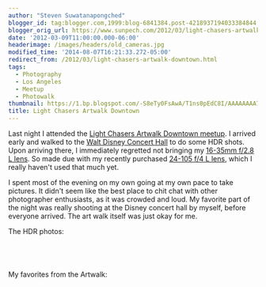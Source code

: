 ```yaml
---
author: "Steven Suwatanapongched"
blogger_id: tag:blogger.com,1999:blog-6841384.post-4218937194033384844
blogger_orig_url: https://www.sunpech.com/2012/03/light-chasers-artwalk-downtown.html
date: '2012-03-09T11:00:00.000-06:00'
headerimage: /images/headers/old_cameras.jpg
modified_time: '2014-08-07T16:21:33.272-05:00'
redirect_from: /2012/03/light-chasers-artwalk-downtown.html
tags:
  - Photography
  - Los Angeles
  - Meetup
  - Photowalk
thumbnail: https://1.bp.blogspot.com/-S8eTy0FsAwA/T1ns0pEdC8I/AAAAAAAA7qk/VlH4yBH4Fng/s800/2012-03-08+at+19-03-56.jpg
title: Light Chasers Artwalk Downtown
---
```



Last night I attended the <a href="https://www.meetup.com/LightChasers/events/52841652/">Light Chasers Artwalk Downtown meetup</a>. I arrived early and walked to the <a href="https://en.wikipedia.org/wiki/Walt_Disney_Concert_Hall">Walt Disney Concert Hall</a> to do some HDR shots. Upon arriving there, I immediately regretted not bringing my <a href="https://www.amazon.com/gp/product/B000NP46K2/ref=as_li_ss_tl?ie=UTF8&amp;tag=sunpech-20&amp;linkCode=as2&amp;camp=1789&amp;creative=390957&amp;creativeASIN=B000NP46K2">16-35mm f/2.8 L lens</a>. So made due with my recently purchased <a href="https://www.amazon.com/gp/product/B00513JCA0/ref=as_li_ss_tl?ie=UTF8&amp;tag=sunpech-20&amp;linkCode=as2&amp;camp=1789&amp;creative=390957&amp;creativeASIN=B00513JCA0">24-105 f/4 L lens</a>, which I really haven't used that much yet.

I spent most of the evening on my own going at my own pace to take pictures. It didn't seem like the best place to chit chat with other photographer enthusiasts, as it was crowded and loud. My favorite part of the night was really shooting at the Disney concert hall by myself, before everyone arrived. The art walk itself was just okay for me.

The HDR photos:

<a href="https://1.bp.blogspot.com/-S8eTy0FsAwA/T1ns0pEdC8I/AAAAAAAA7qk/VlH4yBH4Fng/s800/2012-03-08+at+19-03-56.jpg" alt="" ><img   border="0"  src="https://1.bp.blogspot.com/-S8eTy0FsAwA/T1ns0pEdC8I/AAAAAAAA7qk/VlH4yBH4Fng/s400/2012-03-08+at+19-03-56.jpg" alt=""  /></a>

<a href="https://1.bp.blogspot.com/-R2lNv4M85k8/T1ns1gMKHFI/AAAAAAAA7qw/aHoNiFXPvB4/s800/2012-03-08+at+19-05-56.jpg" alt="" ><img   border="0"  src="https://1.bp.blogspot.com/-R2lNv4M85k8/T1ns1gMKHFI/AAAAAAAA7qw/aHoNiFXPvB4/s400/2012-03-08+at+19-05-56.jpg" alt=""  /></a>

<a href="https://4.bp.blogspot.com/-fw0KAAJxjTc/T1ns3VgbykI/AAAAAAAA7q4/6vilfYcXvmM/s800/2012-03-08+at+19-07-07.jpg" alt="" ><img   border="0"  src="https://4.bp.blogspot.com/-fw0KAAJxjTc/T1ns3VgbykI/AAAAAAAA7q4/6vilfYcXvmM/s400/2012-03-08+at+19-07-07.jpg" alt=""  /></a>

<a href="https://2.bp.blogspot.com/-zUG-iK5Oxdk/T1ns6FrF3BI/AAAAAAAA7rM/lmCTyYJif38/s800/2012-03-08+at+19-55-00.jpg" alt="" ><img   border="0"  src="https://2.bp.blogspot.com/-zUG-iK5Oxdk/T1ns6FrF3BI/AAAAAAAA7rM/lmCTyYJif38/s400/2012-03-08+at+19-55-00.jpg" alt="" /></a>

My favorites from the Artwalk:

<a href="https://4.bp.blogspot.com/-fm6ybnmAfjQ/T1nukqdKTtI/AAAAAAAA7sE/dS3VD2B2PHk/s800/20120308-IMG_2046.jpg" alt="" ><img   border="0"  src="https://4.bp.blogspot.com/-fm6ybnmAfjQ/T1nukqdKTtI/AAAAAAAA7sE/dS3VD2B2PHk/s400/20120308-IMG_2046.jpg" alt=""  /></a>

<a href="https://2.bp.blogspot.com/-PjrVRpjkqDQ/T1nu-ua82AI/AAAAAAAA7vE/e9b0ubnfe8g/s800/20120308-IMG_2093.jpg" alt="" ><img   border="0"  src="https://2.bp.blogspot.com/-PjrVRpjkqDQ/T1nu-ua82AI/AAAAAAAA7vE/e9b0ubnfe8g/s400/20120308-IMG_2093.jpg" alt=""  /></a>

<a href="https://2.bp.blogspot.com/-orHt6_rvimI/T1nu_h_Z73I/AAAAAAAA7vM/JVPIYqXXB5o/s800/20120308-IMG_2094.jpg" alt="" ><img   border="0"  src="https://2.bp.blogspot.com/-orHt6_rvimI/T1nu_h_Z73I/AAAAAAAA7vM/JVPIYqXXB5o/s400/20120308-IMG_2094.jpg" alt=""  /></a>

<a href="https://2.bp.blogspot.com/-HZWvwgADoTQ/T1nvBg7aTbI/AAAAAAAA7vc/3JGTJ0dtcVs/s800/20120308-IMG_2097.jpg" alt="" ><img   border="0"  src="https://2.bp.blogspot.com/-HZWvwgADoTQ/T1nvBg7aTbI/AAAAAAAA7vc/3JGTJ0dtcVs/s400/20120308-IMG_2097.jpg" alt=""  /></a>

<a href="https://2.bp.blogspot.com/-tlO-q24XQrM/T1nvGSS7P0I/AAAAAAAA7wE/ScINQ1lS9_k/s800/20120308-IMG_2107.jpg" alt="" ><img   border="0"  src="https://2.bp.blogspot.com/-tlO-q24XQrM/T1nvGSS7P0I/AAAAAAAA7wE/ScINQ1lS9_k/s400/20120308-IMG_2107.jpg" alt=""  /></a>

<a href="https://3.bp.blogspot.com/-ojWYzNrGGDM/T1nvKVXMAbI/AAAAAAAA7wk/wN8KasJyAf4/s800/20120308-IMG_2111.jpg" alt="" ><img   border="0"  src="https://3.bp.blogspot.com/-ojWYzNrGGDM/T1nvKVXMAbI/AAAAAAAA7wk/wN8KasJyAf4/s400/20120308-IMG_2111.jpg" alt=""  /></a>

<a href="https://2.bp.blogspot.com/-fFxXvUyQaJI/T1nvMemFOoI/AAAAAAAA7w0/08vfgwZwk4E/s800/20120308-IMG_2116.jpg" alt="" ><img   border="0"  src="https://2.bp.blogspot.com/-fFxXvUyQaJI/T1nvMemFOoI/AAAAAAAA7w0/08vfgwZwk4E/s400/20120308-IMG_2116.jpg" alt=""  /></a>

<a href="https://1.bp.blogspot.com/-EcDbw7RqyWY/T1nvcqeK0bI/AAAAAAAA7y0/EFIUHW_qF78/s800/20120308-IMG_2140.jpg" alt="" ><img   border="0"  src="https://1.bp.blogspot.com/-EcDbw7RqyWY/T1nvcqeK0bI/AAAAAAAA7y0/EFIUHW_qF78/s400/20120308-IMG_2140.jpg" alt=""  /></a>

<a href="https://4.bp.blogspot.com/-4ueCPlyZWR8/T1nve-wrRpI/AAAAAAAA7y8/hd75O7Aay5U/s800/20120308-IMG_2141.jpg" alt="" ><img   border="0"  src="https://4.bp.blogspot.com/-4ueCPlyZWR8/T1nve-wrRpI/AAAAAAAA7y8/hd75O7Aay5U/s400/20120308-IMG_2141.jpg" alt=""  /></a>

<a href="https://2.bp.blogspot.com/-toBGHMdB72c/T1nvgJkWpbI/AAAAAAAA7zE/_fdna5KFXzI/s800/20120308-IMG_2143.jpg" alt="" ><img   border="0"  src="https://2.bp.blogspot.com/-toBGHMdB72c/T1nvgJkWpbI/AAAAAAAA7zE/_fdna5KFXzI/s400/20120308-IMG_2143.jpg" alt=""  /></a>

<a href="https://3.bp.blogspot.com/-XuvfUCjI4H4/T1nvvV0PRvI/AAAAAAAA708/VdcXIRg_vZ8/s800/20120308-IMG_2179.jpg" alt="" ><img   border="0"  src="https://3.bp.blogspot.com/-XuvfUCjI4H4/T1nvvV0PRvI/AAAAAAAA708/VdcXIRg_vZ8/s400/20120308-IMG_2179.jpg" alt=""  /></a>

<a href="https://2.bp.blogspot.com/-PePOmuKNJgE/T1nv5P1Kb1I/AAAAAAAA72M/YCT2TNTe32o/s800/20120308-IMG_2195.jpg" alt="" ><img   border="0"  src="https://2.bp.blogspot.com/-PePOmuKNJgE/T1nv5P1Kb1I/AAAAAAAA72M/YCT2TNTe32o/s400/20120308-IMG_2195.jpg" alt=""  /></a>

<a href="https://2.bp.blogspot.com/-4xit0sxkd-s/T1nv6hIfohI/AAAAAAAA72c/vgSh4d9VDKI/s800/20120308-IMG_2198.jpg" alt="" ><img   border="0"  src="https://2.bp.blogspot.com/-4xit0sxkd-s/T1nv6hIfohI/AAAAAAAA72c/vgSh4d9VDKI/s400/20120308-IMG_2198.jpg" alt=""  /></a>

<a href="https://4.bp.blogspot.com/-nf1ROnxdnkw/T1nwAqelZaI/AAAAAAAA73M/CICDBbVzLoI/s800/20120308-IMG_2207.jpg" alt="" ><img   border="0"  src="https://4.bp.blogspot.com/-nf1ROnxdnkw/T1nwAqelZaI/AAAAAAAA73M/CICDBbVzLoI/s400/20120308-IMG_2207.jpg" alt=""  /></a>

<a href="https://3.bp.blogspot.com/-Xi84FyxXylU/T1nwBLlw-aI/AAAAAAAA73U/3WKD6HVw0xE/s800/20120308-IMG_2208.jpg" alt="" ><img   border="0"  src="https://3.bp.blogspot.com/-Xi84FyxXylU/T1nwBLlw-aI/AAAAAAAA73U/3WKD6HVw0xE/s400/20120308-IMG_2208.jpg" alt=""  /></a>

<a href="https://4.bp.blogspot.com/-yhjhcrc4nrU/T1nwGZHuVzI/AAAAAAAA738/v2vKQwIpzWE/s800/20120308-IMG_2216.jpg" alt="" ><img   border="0"  src="https://4.bp.blogspot.com/-yhjhcrc4nrU/T1nwGZHuVzI/AAAAAAAA738/v2vKQwIpzWE/s400/20120308-IMG_2216.jpg" alt=""  /></a>